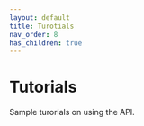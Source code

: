 ```yaml
---
layout: default
title: Turotials
nav_order: 8
has_children: true
---
```


# Tutorials

Sample turorials on using the API.